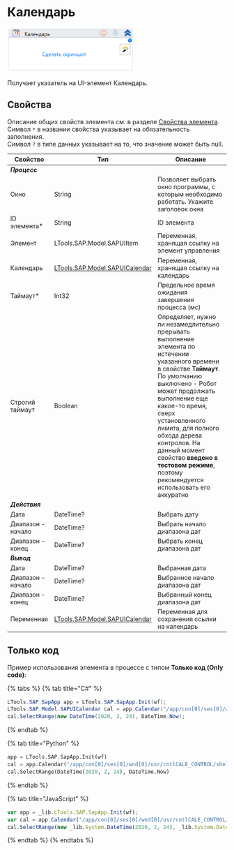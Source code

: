 # Календарь

![](<../../../.gitbook/assets/image (287).png>)

Получает указатель на UI-элемент Календарь.

## Свойства
Описание общих свойств элемента см. в разделе [Свойства элемента](https://docs.primo-rpa.ru/primo-rpa/primo-studio/process/elements#svoistva-elementa).\
Символ `*` в названии свойства указывает на обязательность заполнения.\
Символ `?` в типе данных указывает на то, что значение может быть null.

| Свойство          | Тип                                                          | Описание                                           |
| ----------------- | ------------------------------------------------------------ | -------------------------------------------------- |
| ***Процесс***  | | |
| Окно              | String                  | Позволяет выбрать окно программы, с которым необходимо работать. Укажите заголовок окна |
| ID элемента\*     | String                                                       | ID элемента                                        |
| Элемент           | LTools.SAP.Model.SAPUIItem                                   | Переменная, хранящая ссылку на элемент управления  |
| Календарь         | [LTools.SAP.Model.SAPUICalendar](datatypes/sapuicalendar.md) | Переменная, хранящая ссылку на календарь           |
| Таймаут\*         | Int32                                                        | Предельное время ожидания завершения процесса (мс) |
| Строгий таймаут   | Boolean                              | Определяет, нужно ли незамедлительно прерывать выполнение элемента по истечении указанного времени в свойстве **Таймаут**. По умолчанию выключено - Робот может продолжать выполнение еще какое-то время, сверх установленного лимита, для полного обхода дерева контролов. На данный момент свойство **введено в тестовом режиме**, поэтому рекомендуется использовать его аккуратно |
| ***Действия***  | | |
| Дата              | DateTime?                                                    | Выбрать дату                                       |
| Диапазон - начало | DateTime?                                                    | Выбрать начало диапазона дат                       |
| Диапазон - конец  | DateTime?                                                    | Выбрать конец диапазона дат                        |
| ***Вывод***  | | |
| Дата              | DateTime?                                                    | Выбранная дата                                     |
| Диапазон - начало | DateTime?                                                    | Выбранное начало диапазона дат                     |
| Диапазон - конец  | DateTime?                                                    | Выбранный конец диапазона дат                      |
| Переменная        | [LTools.SAP.Model.SAPUICalendar](datatypes/sapuicalendar.md) | Переменная для сохранения ссылки на календарь      |


## Только код
Пример использования элемента в процессе с типом **Только код (Only code)**:

{% tabs %}
{% tab title="C#" %}
```csharp
LTools.SAP.SapApp app = LTools.SAP.SapApp.Init(wf);
LTools.SAP.Model.SAPUICalendar cal = app.Calendar("/app/con[0]/ses[0]/wnd[0]/usr/cntlIMAGE_CONTAINER/shellcont/shell/shellcont[0]/shell");
cal.SelectRange(new DateTime(2020, 2, 24), DateTime.Now);
```
{% endtab %}

{% tab title="Python" %}
```python
app = LTools.SAP.SapApp.Init(wf)
cal = app.Calendar("/app/con[0]/ses[0]/wnd[0]/usr/cntlCALE_CONTROL/shellcont/shell/shellcont[0]/shell")
cal.SelectRange(DateTime(2020, 2, 24), DateTime.Now)
```
{% endtab %}

{% tab title="JavaScript" %}
```javascript
var app = _lib.LTools.SAP.SapApp.Init(wf);		
var cal = app.Calendar("/app/con[0]/ses[0]/wnd[0]/usr/cntlCALE_CONTROL/shellcont/shell/shellcont[0]/shell");
cal.SelectRange(new _lib.System.DateTime(2020, 2, 24), _lib.System.DateTime.Now);
```
{% endtab %}
{% endtabs %}


